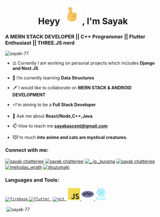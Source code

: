 <h1 align="center">Heyy <img src="https://github.com/Sayak-77/tenor/blob/master/fingers-crossed-39.gif" width="65">, I'm Sayak</h1>
<h3 align="left">A MERN STACK DEVELOPER || C++ Programmer || Flutter Enthusiast || THREE.JS nerd</h3>

<p align="left"> <img src="https://komarev.com/ghpvc/?username=sayak-77&label=Profile%20views&color=0e75b6&style=flat" alt="sayak-77" /> </p>

- ⚖️ Currently I am working on personal projects which includes **Django and Next.JS**

- 🌱 I’m currently learning **Data Structures**

- 🗡️ I would like to collaborate on **MERN STACK & ANDROID DEVELOPMENT**

- ⚡I'm aiming to be a **Full Stack Developer**

- 💬 Ask me about **React/Node,C++,Java**

- 📫 How to reach me **sayakascent@gmail.com**

- 😼I'm much **into anime and cats are mystical creatures.**

<h3 align="left">Connect with me:</h3>
<p align="left">
<a href="https://linkedin.com/in/sayak chatterjee" target="blank"><img align="center" src="https://raw.githubusercontent.com/rahuldkjain/github-profile-readme-generator/master/src/images/icons/Social/linked-in-alt.svg" alt="sayak chatterjee" height="30" width="40" /></a>
<a href="https://fb.com/sayak chatterjee" target="blank"><img align="center" src="https://raw.githubusercontent.com/rahuldkjain/github-profile-readme-generator/master/src/images/icons/Social/facebook.svg" alt="sayak chatterjee" height="30" width="40" /></a>
<a href="https://instagram.com/_.ig._kurama" target="blank"><img align="center" src="https://raw.githubusercontent.com/rahuldkjain/github-profile-readme-generator/master/src/images/icons/Social/instagram.svg" alt="_.ig._kurama" height="30" width="40" /></a>
<a href="https://www.hackerrank.com/sayak chatterjee" target="blank"><img align="center" src="https://raw.githubusercontent.com/rahuldkjain/github-profile-readme-generator/master/src/images/icons/Social/hackerrank.svg" alt="sayak chatterjee" height="30" width="40" /></a>
<a href="https://www.leetcode.com/meliodas_wrath" target="blank"><img align="center" src="https://raw.githubusercontent.com/rahuldkjain/github-profile-readme-generator/master/src/images/icons/Social/leet-code.svg" alt="meliodas_wrath" height="30" width="40" /></a>
<a href="https://www.hackerearth.com/@uzumaki" target="blank"><img align="center" src="https://raw.githubusercontent.com/rahuldkjain/github-profile-readme-generator/master/src/images/icons/Social/hackerearth.svg" alt="@uzumaki" height="30" width="40" /></a>
</p>

<h3 align="left">Languages and Tools:</h3>
<p align="left"> <a href="https://firebase.google.com/" target="_blank"> <code><img src="https://www.vectorlogo.zone/logos/firebase/firebase-icon.svg" alt="firebase" width="40" height="40"/></code> </a> 
<a href="https://flutter.dev" target="_blank"> <code><img src="https://www.vectorlogo.zone/logos/flutterio/flutterio-icon.svg" alt="flutter" width="40" height="40"/> </code></a> 
<a href="https://git-scm.com/" target="_blank"> <code><img src="https://www.vectorlogo.zone/logos/git-scm/git-scm-icon.svg" alt="git" width="40" height="40"/> </code></a> 
<a href="https://developer.mozilla.org/en-US/docs/Web/JavaScript" target="_blank"> <code><img src="https://raw.githubusercontent.com/devicons/devicon/master/icons/javascript/javascript-original.svg" alt="javascript" width="40" height="40"/></code> </a> 
<a href="https://www.php.net" target="_blank"><code><img src="https://raw.githubusercontent.com/devicons/devicon/master/icons/php/php-original.svg" alt="php" width="40" height="40"/></code> </a> 
<a href="https://reactjs.org/" target="_blank"><code><img src="https://raw.githubusercontent.com/devicons/devicon/master/icons/react/react-original-wordmark.svg" alt="react" width="40" height="40"/></code> </a> 
</p>
<p>&nbsp;<img align="center" src="https://github-readme-stats.vercel.app/api?username=sayak-77&show_icons=true&locale=en&theme=chartreuse-dark" alt="sayak-77" /></p>
